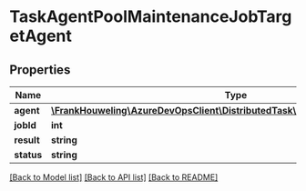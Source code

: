 # TaskAgentPoolMaintenanceJobTargetAgent

## Properties
Name | Type | Description | Notes
------------ | ------------- | ------------- | -------------
**agent** | [**\FrankHouweling\AzureDevOpsClient\DistributedTask\Model\TaskAgentReference**](TaskAgentReference.md) |  | [optional] 
**jobId** | **int** |  | [optional] 
**result** | **string** |  | [optional] 
**status** | **string** |  | [optional] 

[[Back to Model list]](../README.md#documentation-for-models) [[Back to API list]](../README.md#documentation-for-api-endpoints) [[Back to README]](../README.md)


